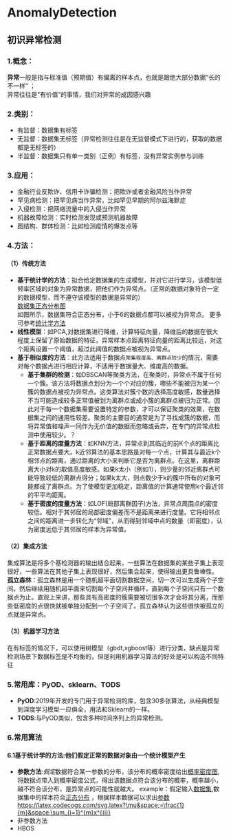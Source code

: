 # AnomalyDetection
## 初识异常检测
### 1.概念：
**异常**一般是指与标准值（预期值）有偏离的样本点，也就是跟绝大部分数据“长的不一样” ；  
异常往往是“有价值”的事情，我们对异常的成因感兴趣 
### 2.类别：
- 有监督：数据集有标签
- 无监督：数据集无标签（异常检测往往是在无监督模式下进行的，获取的数据都是无标签的）
- 半监督：数据集只有单一类别（正例）有标签，没有异常实例参与训练
### 3.应用：
- 金融行业反欺诈、信用卡诈骗检测：把欺诈或者金融风险当作异常
- 罕见病检测：把罕见病当作异常，比如罕见早期的阿尔兹海默症
- 入侵检测：把网络流量中的入侵当作异常
- 机器故障检测：实时检测发现或预测机器故障
- 图结构、群体检测：比如检测疫情的爆发点等
### 4.方法：
#### （1）传统方法
- **基于统计学的方法**：拟合给定数据集的生成模型，并对它进行学习，该模型低频率区域的对象为异常数据，把他们作为异常点。（正常的数据对象符合一定的数据模型，而不遵守该模型的数据是异常的）  
[数据集正态分布图](https://img-blog.csdnimg.cn/img_convert/7bf7f5801da27215e37171c513a765a8.png)  
如图所示，数据集符合正态分布，小于6的数据点都可以被视为异常点。
更多可参考[统计学方法](https://www.cnblogs.com/bigmonkey/p/11431468.html)
- **线性模型**：如PCA,对数据集进行降维，计算特征向量，降维后的数据在很大程度上保留了原始数据的特征，异常样本点距离特征向量的距离比较远，对这个距离设置一个阈值，超过此阈值的数据点被视为异常点。  
- **基于相似度的方法**：此方法适用于数据点`聚集程度高、离群点较少`的情况，需要对每个数据点进行相应计算，不适用于数据量大、维度高的数据。
	-  **基于集群的检测**：如DBSCAN等聚类方法，在聚类时，异常点不属于任何一个簇。该方法将数据点划分为一个个对应的簇，哪些不能被归为某一个簇的数据点被视为异常点。这类算法对簇个数的选择高度敏感，数量选择不当可能造成较多正常值被划为离群点或成小簇的离群点被归为正常。因此对于每一个数据集需要设置特定的参数，才可以保证聚类的效果，在数据集之间的通用性较差。聚类的主要目的通常是为了寻找成簇的数据，而将异常值和噪声一同作为无价值的数据而忽略或丢弃，在专门的异常点检测中使用较少。？
	-  **基于距离的度量方法**：如KNN方法，异常点到其临近的前K个点的距离比正常数据点要大。k近邻算法的基本思路是对每一个点，计算其与最近k个相邻点的距离，通过距离的大小来判断它是否为离群点。在这里，离群距离大小对k的取值高度敏感。如果k太小（例如1），则少量的邻近离群点可能导致较低的离群点得分；如果k太大，则点数少于k的簇中所有的对象可能都成了离群点。为了使模型更加稳定，距离值的计算通常使用k个最近邻的平平均距离。
	-  **基于密度的度量方法**：如LOF(局部离群因子)方法，异常点周围点的密度较低。相对于其邻居的局部密度偏差而不是距离来进行度量。它将相邻点之间的距离进一步转化为“邻域”，从而得到邻域中点的数量（即密度），认为密度远低于其邻居的样本为异常值。
#### （2）集成方法  
   集成算法是将多个基检测器的输出结合起来，一些算法在数据集的某些子集上表现很好，一些算法在其他子集上表现很好，然后集合起来，使得输出更具鲁棒性。  
   **孤立森林**：孤立森林是用一个随机超平面切割数据空间，切一次可以生成两个子空间。然后继续用随机超平面来切割每个子空间并循环，直到每个子空间只有一个数据点为止。直观上来讲，那些具有高密度的簇需要被切很多次才会将其分离，而那些低密度的点很快就被单独分配到一个子空间了。孤立森林认为这些很快被孤立的点就是异常点。  
#### （3）机器学习方法
   在有标签的情况下，可以使用树模型（gbdt,xgboost等）进行分类，缺点是异常检测场景下数据标签是不均衡的，但是利用机器学习算法的好处是可以构造不同特征
### 5.常用库：PyOD、sklearn、TODS
- **PyOD**:2019年开发的专门用于异常检测的库，包含30多张算法，从经典模型到深度学习模型一应俱全，用法和Sklearn的一样。  
- **TODS**:与PyOD类似，包含多种时间序列上的异常检测。
### 6.常用算法
#### 6.1基于统计学的方法:他们假定正常的数据对象由一个统计模型产生
- **参数方法**:*假定*数据符合某一参数的分布，该分布的概率密度给出[概率密度图](https://latex.codecogs.com/svg.latex?f(x,\Theta&space;)),将数据点带入到概率密度公式，得出该数据点符合该分布的概率，概率越小，越不符合该分布，是异常点的可能性就越大。  
example：假定输入[数据集](https://latex.codecogs.com/svg.latex?\{x^{(1)},x^{(2)},...,x^{(m)}\}),数据集中的样本符合[正态分布](https://latex.codecogs.com/svg.latex?x^{(i)}\sim&space;N(\mu&space;,\sigma&space;^{2})) ，根据样本数据可以求出[参数](https://latex.codecogs.com/svg.latex?\mu&space;,\sigma)
https://latex.codecogs.com/svg.latex?\mu&space;=\frac{1}{m}&space;\sum_{i=1}^{m}x^{(i)}
- 非参数方法
- HBOS
